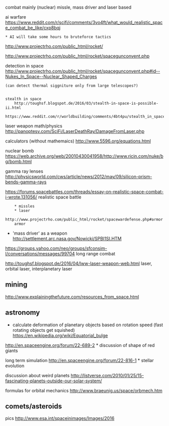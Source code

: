 combat mainly (nuclear) missle, mass driver and laser based

ai warfare
	https://www.reddit.com/r/scifi/comments/3vo4ft/what_would_realistic_space_combat_be_like/cxp8bqj

	* AI will take some hours to bruteforce tactics

http://www.projectrho.com/public_html/rocket/

http://www.projectrho.com/public_html/rocket/spacegunconvent.php



detection in space
	http://www.projectrho.com/public_html/rocket/spacegunconvent.php#id--Nukes_In_Space--Nuclear_Shaped_Charges

	(can detect thermal siggniture only from large telescopes?)


	stealth in space
		http://toughsf.blogspot.de/2016/03/stealth-in-space-is-possible-ii.html
		https://www.reddit.com/r/worldbuilding/comments/4bt4pu/stealth_in_space_is_possible_ii_sf_worldbuilding/

laser weapon math/physics
	http://panoptesv.com/SciFi/LaserDeathRay/DamageFromLaser.php

calculators (without mathemaics)
http://www.5596.org/equations.html


nuclear bomb
	https://web.archive.org/web/20010430041958/http://www.ricin.com/nuke/bg/bomb.html


gamma ray lenses
	http://physicsworld.com/cws/article/news/2012/may/09/silicon-prism-bends-gamma-rays


https://forums.spacebattles.com/threads/essay-on-realistic-space-combat-i-wrote.131056/
	realistic space battle

		* missles
		* laser

	http://www.projectrho.com/public_html/rocket/spacewardefense.php#armor
		armor

* 'mass driver' as a weapon
	http://settlement.arc.nasa.gov/Nowicki/SPBI1SI.HTM


https://groups.yahoo.com/neo/groups/sfconsim-l/conversations/messages/99704
	long range combat

http://toughsf.blogspot.de/2016/04/lww-laser-weapon-web.html
	laser, orbital laser, interplanetary laser



mining
---

http://www.explainingthefuture.com/resources_from_space.html

astronomy
----

* calculate deformation of planetary objects based on rotation speed (fast rotating objects get squished)
	https://en.wikipedia.org/wiki/Equatorial_bulge


http://en.spaceengine.org/forum/22-689-2
	* discussion of shape of red giants

long term simulation
	http://en.spaceengine.org/forum/22-816-1
		* stellar evolution

discussion about weird planets
http://listverse.com/2010/01/25/15-fascinating-planets-outside-our-solar-system/


formulas for orbital mechanics
http://www.braeunig.us/space/orbmech.htm

comets/asteroids
----

pics
http://www.esa.int/spaceinimages/Images/2016


